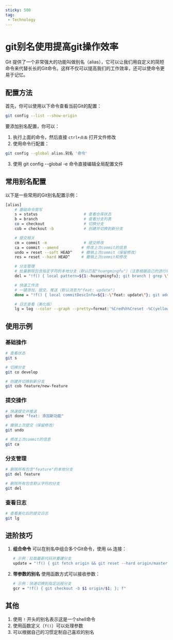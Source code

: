```yaml
---
sticky: 500
tag:
 - Technology
---
```


# git别名使用提高git操作效率

Git 提供了一个非常强大的功能叫做别名（alias），它可以让我们用自定义的简短命令来代替长长的Git命令。这样不仅可以提高我们的工作效率，还可以使命令更易于记忆。

## 配置方法

首先，你可以使用以下命令查看当前Git的配置：

```bash
git config --list --show-origin
```

要添加别名配置，你可以：

1. 执行上面的命令，然后直接 `ctrl+点击` 打开文件修改
2. 使用命令行配置：
```bash
git config --global alias.别名 '命令'
```
3. 使用 git config --global -e 命令直接编辑全局配置文件

## 常用别名配置

以下是一些常用的Git别名配置示例：

```bash
[alias]
    # 基础命令简写
    s = status                    # 查看仓库状态
    b = branch                    # 查看分支列表
    co = checkout                 # 切换分支
    cob = checkout -b             # 创建并切换到新分支

    # 提交相关
    cm = commit -m                # 提交修改
    ca = commit --amend          # 修改上次commit的信息
    undo = reset --soft HEAD^    # 撤销上次commit（保留修改）
    res = reset --hard HEAD^     # 撤销上次commit和修改

    # 分支管理
    # 批量删除包含指定字符的本地分支（默认匹配"huangmingfu"）（注意根据自己的进行修改）
    del = "!f() { local pattern=${1:-huangmingfu}; git branch | grep \"$pattern\" | xargs git branch -D; }; f"

    # 快速工作流
    # 一键添加、提交、推送（默认消息为"feat: update"）
    done = "!f() { local commitDescInfo=${1:-\"feat: update\"}; git add . && git commit -m \"${commitDescInfo}\" && git push; }; f"

    # 日志查看（美化版）
    lg = log --color --graph --pretty=format:'%Cred%h%Creset -%C(yellow)%d%Creset %s %Cgreen(%cr) %C(bold blue)<%an>%Creset' --abbrev-commit
```

## 使用示例

### 基础操作

```bash
# 查看状态
git s

# 切换分支
git co develop

# 创建并切换到新分支
git cob feature/new-feature
```

### 提交操作

```bash
# 快速提交并推送
git done "feat: 添加新功能"

# 撤销上次提交（保留修改）
git undo

# 修改上次commit的信息
git ca
```

### 分支管理

```bash
# 删除所有包含"feature"的本地分支
git del feature

# 删除所有包含默认字符的分支
git del
```

### 查看日志

```bash
# 查看美化后的提交日志
git lg
```

## 进阶技巧

1. **组合命令**
   可以在别名中组合多个Git命令，使用 `&&` 连接：
   ```bash
   # 示例：拉取最新代码并重建分支
   update = "!f() { git fetch origin && git reset --hard origin/master; }; f"
   ```

2. **带参数的别名**
   使用函数方式可以接收参数：
   ```bash
   # 示例：快速切换到指定远程分支
   gcr = "!f() { git checkout -b $1 origin/$1; }; f"
   ```

## 其他

1. 使用 `!` 开头的别名表示这是一个shell命令
2. 使用函数定义（`f()`）可以处理参数
3. 可以根据自己的习惯定制自己喜欢的别名